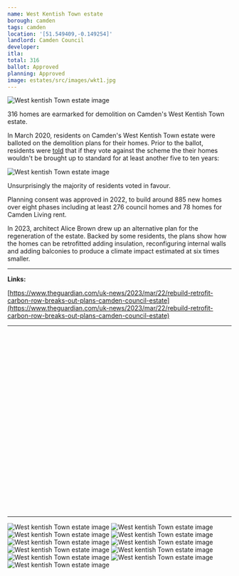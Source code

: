 ```yaml
---
name: West Kentish Town estate 
borough: camden
tags: camden 
location: '[51.549409,-0.149254]'
landlord: Camden Council
developer:
itla:
total: 316
ballot: Approved
planning: Approved
image: estates/src/images/wkt1.jpg
---
```

![West kentish Town estate image](src/images/wkt1.jpg)

316 homes are earmarked for demolition on Camden's West Kentish Town estate.

In March 2020, residents on Camden's West Kentish Town estate were balloted on the demolition plans for their homes.
Prior to the ballot, residents were [told](/images/wtoffer.pdf) that if they vote against the scheme the their homes wouldn't be brought up to standard for at least another five to ten years: 

![West kentish Town estate image](src/images/wktvote.png)

Unsurprisingly the majority of residents voted in favour.

Planning consent was approved in 2022, to build around 885 new homes over eight phases including at least 276 council homes and 78 homes for Camden Living rent. 

In 2023, architect Alice Brown drew up an alternative plan for the regeneration of the estate. Backed by some residents, the plans show how the homes can be retrofitted adding insulation, reconfiguring internal walls and adding balconies to produce a climate impact estimated at six times smaller. 

---

__Links:__ 

[https://www.theguardian.com/uk-news/2023/mar/22/rebuild-retrofit-carbon-row-breaks-out-plans-camden-council-estate](https://www.theguardian.com/uk-news/2023/mar/22/rebuild-retrofit-carbon-row-breaks-out-plans-camden-council-estate)

---

<!------------THE CODE BELOW RENDERS THE MAP - DO NOT EDIT! ---------------------------->

<div id="map" style="width: 100%; height: 400px;"></div>

<script>
  var map = L.map('map').setView({{ location }}, 13);
  L.tileLayer('https://tile.openstreetmap.org/{z}/{x}/{y}.png', {
  maxZoom: 19,
attribution: '&copy; <a href="http://www.openstreetmap.org/copyright">OpenStreetMap</a>'
}).addTo(map);
var circle = L.circle({{ location }}, {
    color: 'red',
    fillColor: '#f03',
    fillOpacity: 0.5,
    radius: 500
}).addTo(map);
</script>

---

![West kentish Town estate image](src/images/wkt2.jpg)
  ![West kentish Town estate image](src/images/wkt3.jpg)
  ![West kentish Town estate image](src/images/wkt4.jpg)
  ![West kentish Town estate image](src/images/wkt5.jpg)
  ![West kentish Town estate image](src/images/wkt6.jpg)
  ![West kentish Town estate image](src/images/wkt7.jpg)
  ![West kentish Town estate image](src/images/wkt8.jpg)
  ![West kentish Town estate image](src/images/wkt9.jpg)
  ![West kentish Town estate image](src/images/wkt10.jpg)
  ![West kentish Town estate image](src/images/wkt11.jpg)
  ![West kentish Town estate image](src/images/wkt12.jpg)
